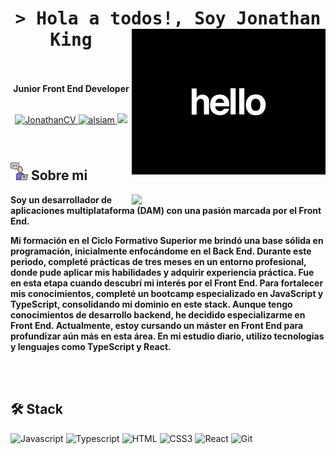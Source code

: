 <h1 align="center">
    <samp>&gt; Hola a todos!, Soy <b>Jonathan King</b>
    <img align="right" width="310px" src="imagenCV1.gif" alt="saludo"/>
    <br/>
    <br/>
    </samp>  
</h1>  
  <div align="center">
     <b align="center">Junior Front End Developer</b>
    <br>
    <br>
      <p align="center">
        <a href="https://github.com/JonathanKingDev/Curriculum-Jonathan" target="blank">
        <img src="https://img.shields.io/badge/CV-DC143C?style=for-the-badge&logo=medium&logoColor=white" alt="JonathanCV" />
        </a>
        <a href="https://www.linkedin.com/in/jonathan-king-6a23861a3" target="_blank">
        <img src="https://img.shields.io/badge/LinkedIn-0077B5?style=for-the-badge&logo=linkedin&logoColor=white" alt="alsiam"/>
        </a>
        <a href="mailto:jonathanking.dev@gmail.com" target="blank">
        <img src="https://img.shields.io/badge/Email-000?style=for-the-badge&logo=gmail&logoColor=white&color=green" />
        </a>
    </p>
  </div>

<br/>

## <img width="28px" src="aboutme.png" /> Sobre mi

<p>

<img align="right" width="310px" src="imagenCV2.gif"/>

<b>Soy un desarrollador de aplicaciones multiplataforma (DAM) con una pasión marcada por el Front End.

Mi formación en el Ciclo Formativo Superior me brindó una base sólida en programación, inicialmente enfocándome en el Back End. Durante este periodo, completé prácticas de tres meses en un entorno profesional, donde pude aplicar mis habilidades y adquirir experiencia práctica. Fue en esta etapa cuando descubrí mi interés por el Front End.
Para fortalecer mis conocimientos, completé un bootcamp especializado en JavaScript y TypeScript, consolidando mi dominio en este stack. Aunque tengo conocimientos de desarrollo backend, he decidido especializarme en Front End. Actualmente, estoy cursando un máster en Front End para profundizar aún más en esta área.
En mi estudio diario, utilizo tecnologías y lenguajes como TypeScript y React.</b>

</p>

<br>
<br>

## 🛠 Stack

![Javascript](https://img.shields.io/badge/Javascript-yellow?style=for-the-badge&logo=javascript&logoColor=white&)
![Typescript](https://img.shields.io/badge/Typescript-007acc?style=for-the-badge&logo=typescript&logoColor=white)
![HTML](https://img.shields.io/badge/HTML5-E34F26?style=for-the-badge&logo=html5&logoColor=white)
![CSS3](https://img.shields.io/badge/CSS3-1572B6?style=for-the-badge&logo=css3&logoColor=white)
![React](https://img.shields.io/badge/-React-33BEFF?style=for-the-badge&logo=react&logoColor=white)
![Git](https://img.shields.io/badge/Git-F05032?style=for-the-badge&logo=git&logoColor=white)
